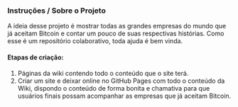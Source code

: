 ### Instruções / Sobre o Projeto

A ideia desse projeto é mostrar todas as grandes empresas do mundo que já aceitam Bitcoin e contar um pouco de suas respectivas histórias. Como esse é um repositório colaborativo, toda ajuda é bem vinda.

#### Etapas de criação:

1.  Páginas da wiki contendo todo o conteúdo que o site terá.
2.  Criar um site e deixar online no GitHub Pages com todo o conteúdo da Wiki, dispondo o conteúdo de forma bonita e chamativa para que usuários finais possam acompanhar as empresas que já aceitam Bitcoin.

